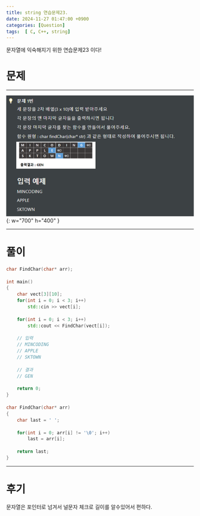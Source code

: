 ```yaml
---
title: string 연습문제23.
date: 2024-11-27 01:47:00 +0900
categories: [Question]  
tags:  [ C, C++, string]
---
```


문자열에 익숙해지기 위한 연습문제23 이다!

# 문제   
---------------------------------------

![Desktop View](/assets/img/Question12.png){: w="700" h="400" }

---------------------------------------

# 풀이

```c++
char FindChar(char* arr);

int main()
{
    char vect[3][10];
    for(int i = 0; i < 3; i++)
        std::cin >> vect[i];

    for(int i = 0; i < 3; i++)
        std::cout << FindChar(vect[i]);

    // 입력
    // MINCODING
    // APPLE
    // SKTOWN

    // 결과
    // GEN

    return 0;
}

char FindChar(char* arr)
{
    char last = ' ';

    for(int i = 0; arr[i] != '\0'; i++)
        last = arr[i];

    return last;
}
```
---------------------------------------

# 후기

문자열은 포인터로 넘겨서 널문자 체크로 길이를 알수있어서 편하다.


